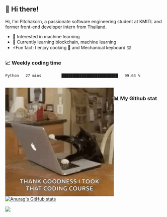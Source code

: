 ## 👋 Hi there!

<!--
**Eggceptional14/Eggceptional14** is a ✨ _special_ ✨ repository because its `README.md` (this file) appears on your GitHub profile.

Here are some ideas to get you started:

- 🔭 I’m currently working on ...
- 🌱 I’m currently learning ...
- 👯 I’m looking to collaborate on ...
- 🤔 I’m looking for help with ...
- 💬 Ask me about ...
- 📫 How to reach me: ...
- 😄 Pronouns: ...
- ⚡ Fun fact: ...
-->
Hi, I'm Pitchakorn, a passionate software engineering student at KMITL and former front-end developer intern from Thailand.

<ul>
  <li> 🧐 Interested in machine learning </li>
  <li> 🌱 Currently learning blockchain, machine learning</li>
  <li> ⚡️Fun fact: I enjoy cooking 🍳 and Mechanical keyboard ⌨️ </li>
</ul>

### 📈 Weekly coding time
<!--START_SECTION:waka-->
```text
Python   27 mins         █████████████████████████   99.63 % 
```
<!--END_SECTION:waka-->
<br />

<img align="left" alt="GIF" src="https://github.com/Eggceptional14/Eggceptional14/blob/main/coding.gif" width="345" height="345">

### 📊 My Github stat

[![Anurag's GitHub stats](https://github-readme-stats.vercel.app/api?username=Eggceptional14&theme=radical)](https://github.com/anuraghazra/github-readme-stats)

<a href="https://github.com/anuraghazra/github-readme-stats">
  <img align="center" src="https://github-readme-stats.vercel.app/api/top-langs/?username=Eggceptional14&layout=compact&theme=radical">
</a>

<br />
